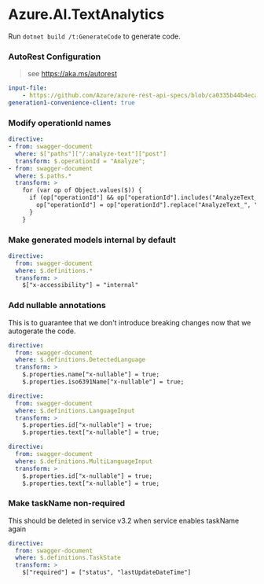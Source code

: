 # Azure.AI.TextAnalytics

Run `dotnet build /t:GenerateCode` to generate code.

### AutoRest Configuration
> see https://aka.ms/autorest

``` yaml
input-file:
    - https://github.com/Azure/azure-rest-api-specs/blob/ca0335b44b4eca2c5b5673ee2c58a87e524b669f/specification/cognitiveservices/data-plane/Language/preview/2022-03-01-preview/textanalytics.json
generation1-convenience-client: true
```

### Modify operationId names

``` yaml
directive:
- from: swagger-document
  where: $["paths"]["/:analyze-text"]["post"]
  transform: $.operationId = "Analyze";
- from: swagger-document
  where: $.paths.*
  transform: >
    for (var op of Object.values($)) {
      if (op["operationId"] && op["operationId"].includes("AnalyzeText_")) {
        op["operationId"] = op["operationId"].replace("AnalyzeText_", "AnalyzeBatch");
      }
    }
```

### Make generated models internal by default

``` yaml
directive:
  from: swagger-document
  where: $.definitions.*
  transform: >
    $["x-accessibility"] = "internal"
```

### Add nullable annotations
This is to guarantee that we don't introduce breaking changes now that we autogerate the code.
``` yaml
directive:
  from: swagger-document
  where: $.definitions.DetectedLanguage
  transform: >
    $.properties.name["x-nullable"] = true;
    $.properties.iso6391Name["x-nullable"] = true;
```

``` yaml
directive:
  from: swagger-document
  where: $.definitions.LanguageInput
  transform: >
    $.properties.id["x-nullable"] = true;
    $.properties.text["x-nullable"] = true;
```

``` yaml
directive:
  from: swagger-document
  where: $.definitions.MultiLanguageInput
  transform: >
    $.properties.id["x-nullable"] = true;
    $.properties.text["x-nullable"] = true;
```

### Make taskName non-required
This should be deleted in service v3.2 when service enables taskName again
``` yaml
directive:
  from: swagger-document
  where: $.definitions.TaskState
  transform: >
    $["required"] = ["status", "lastUpdateDateTime"]
```
